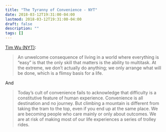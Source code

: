 ```yaml
---
title: "The Tyranny of Convenience - NYT"
date: 2018-03-12T19:31:00-04:00 
lastmod: 2018-03-12T19:31:00-04:00
draft: false
description: ""
tags: []
---
```


[Tim Wu (NYT)](https://www.nytimes.com/2018/02/16/opinion/sunday/tyranny-convenience.html):

> An unwelcome consequence of living in a world where everything is “easy” is that the only skill that matters is the ability to multitask. At the extreme, we don’t actually do anything; we only arrange what will be done, which is a flimsy basis for a life.

And

> Today’s cult of convenience fails to acknowledge that difficulty is a constitutive feature of human experience. Convenience is all destination and no journey. But climbing a mountain is different from taking the tram to the top, even if you end up at the same place. We are becoming people who care mainly or only about outcomes. We are at risk of making most of our life experiences a series of trolley rides.


